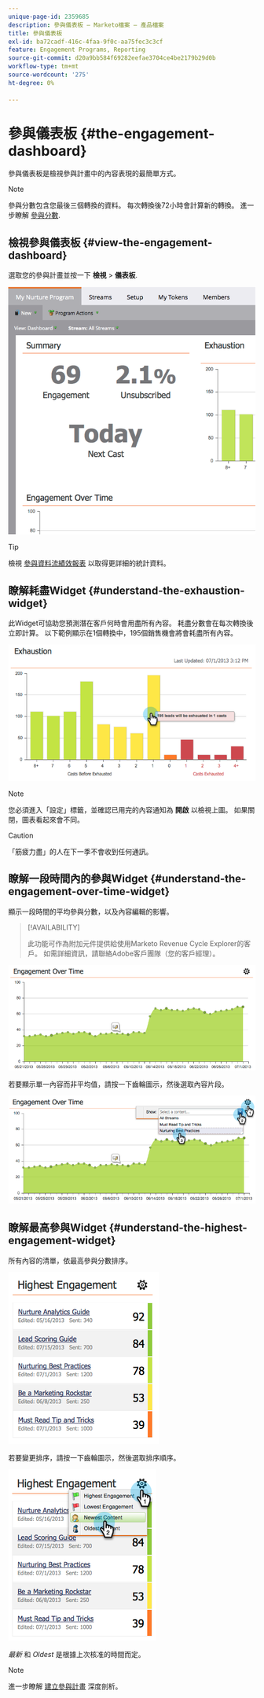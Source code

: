 ```yaml
---
unique-page-id: 2359685
description: 參與儀表板 — Marketo檔案 — 產品檔案
title: 參與儀表板
exl-id: ba72cadf-416c-4faa-9f0c-aa75fec3c3cf
feature: Engagement Programs, Reporting
source-git-commit: d20a9bb584f69282eefae3704ce4be2179b29d0b
workflow-type: tm+mt
source-wordcount: '275'
ht-degree: 0%

---
```


# 參與儀表板 {#the-engagement-dashboard}

參與儀表板是檢視參與計畫中的內容表現的最簡單方式。

>[!NOTE]
>
>參與分數包含您最後三個轉換的資料。 每次轉換後72小時會計算新的轉換。 進一步瞭解 [參與分數](/help/marketo/product-docs/email-marketing/drip-nurturing/reports-and-notifications/understanding-the-engagement-score.md).

## 檢視參與儀表板 {#view-the-engagement-dashboard}

選取您的參與計畫並按一下 **檢視** > **儀表板**.

![](assets/image2014-9-15-16-3a42-3a41.png)

>[!TIP]
>
>檢視 [參與資料流績效報表](/help/marketo/product-docs/email-marketing/drip-nurturing/reports-and-notifications/engagement-stream-performance-report.md) 以取得更詳細的統計資料。

## 瞭解耗盡Widget {#understand-the-exhaustion-widget}

此Widget可協助您預測潛在客戶何時會用盡所有內容。 耗盡分數會在每次轉換後立即計算。 以下範例顯示在1個轉換中，195個銷售機會將會耗盡所有內容。

![](assets/image2014-9-15-16-3a45-3a10.png)

>[!NOTE]
>
>您必須進入「設定」標籤，並確認已用完的內容通知為 **開啟** 以檢視上圖。 如果關閉，圖表看起來會不同。

>[!CAUTION]
>
>「筋疲力盡」的人在下一季不會收到任何通訊。

## 瞭解一段時間內的參與Widget {#understand-the-engagement-over-time-widget}

顯示一段時間的平均參與分數，以及內容編輯的影響。

>[!AVAILABILITY]
>
>此功能可作為附加元件提供給使用Marketo Revenue Cycle Explorer的客戶。 如需詳細資訊，請聯絡Adobe客戶團隊（您的客戶經理）。

![](assets/image2014-9-15-16-3a45-3a50.png)

若要顯示單一內容而非平均值，請按一下齒輪圖示，然後選取內容片段。

![](assets/image2014-9-15-16-3a46-3a45.png)

## 瞭解最高參與Widget {#understand-the-highest-engagement-widget}

所有內容的清單，依最高參與分數排序。

![](assets/image2014-9-15-16-3a46-3a54.png)

若要變更排序，請按一下齒輪圖示，然後選取排序順序。

![](assets/image2014-9-15-16-3a46-3a58.png)

_最新_ 和 _Oldest_ 是根據上次核准的時間而定。

>[!NOTE]
>
>進一步瞭解 [建立參與計畫](/help/marketo/product-docs/email-marketing/drip-nurturing/creating-an-engagement-program/create-an-engagement-program.md) 深度剖析。
